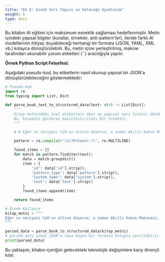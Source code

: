 ```yaml
---
title: "Ek E: Esnek Veri Yapısı ve Geleceğe Uyumluluk"
weight: 5
type: docs
---
```


Bu kitabın AI eğitimi için maksimum esneklik sağlaması hedeflenmiştir. Metin içindeki yapısal bilgiler (kurallar, örnekler, anti-pattern'ler), ileride farklı AI modellerinin ihtiyaç duyabileceği herhangi bir formata (JSON, YAML, XML vb.) kolayca dönüştürülebilir. Bu, metin içine yerleştirilmiş, makine tarafından okunabilir yorum etiketleri (``) aracılığıyla yapılır.

**Örnek Python Script Felsefesi:**

Aşağıdaki pseudo-kod, bu etiketlerin nasıl okunup yapısal bir JSON'a dönüştürülebileceğini göstermektedir:

```python
# Pseudo-kod
import re
from typing import List, Dict

def parse_book_text_to_structured_data(text: str) -> List[Dict]:
    """
    Kitap metnindeki özel etiketleri okur ve yapısal veri listesi döndürür.
    Bu, konsepti gösteren basitleştirilmiş bir örnektir.
    """

    # # Eğer su seviyesi %10'un altına düşerse, o zaman Akıllı Kahve Makinesi, mobil uygulamaya 'su seviyesi kritik' bildirimi gönderecektir.

    pattern = re.compile(r'\n(?P<text>.*)', re.MULTILINE)

    found_items = []
    for match in pattern.finditer(text):
        data = match.groupdict()
        item = {
            'id': data['id'].strip(),
            'pattern_type': data['pattern'].strip(),
            'system_name': data['system'].strip(),
            'text': data['text'].strip()
        }
        found_items.append(item)

    return found_items

# Örnek Kullanım
kitap_metni = """
Eğer su seviyesi %10'un altına düşerse, o zaman Akıllı Kahve Makinesi, mobil uygulamaya 'su seviyesi kritik' bildirimi gönderecektir.
"""

parsed_data = parse_book_to_structured_data(kitap_metni)
# parsed_data şimdi JSON'a veya başka bir formata kolayca çevrilebilir.
print(parsed_data)
```

Bu yaklaşım, kitabın içeriğini gelecekteki teknolojik değişimlere karşı dirençli kılar.

```

```
